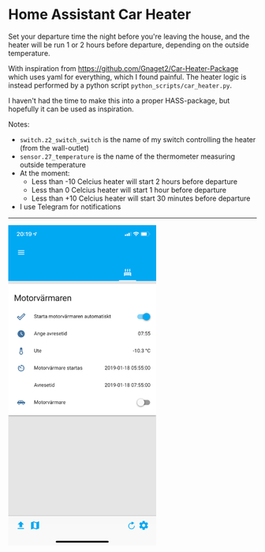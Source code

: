 # Home Assistant Car Heater

Set your departure time the night before you're leaving the house, and the heater will be run 1 or 2 hours before departure, depending on the outside temperature.

With inspiration from https://github.com/Gnaget2/Car-Heater-Package which uses yaml for everything, which I found painful. The heater logic is instead performed by a python script `python_scripts/car_heater.py`.

I haven't had the time to make this into a proper HASS-package, but hopefully it can be used as inspiration.

Notes:
* `switch.z2_switch_switch` is the name of my switch controlling the heater (from the wall-outlet)
* `sensor.27_temperature` is the name of the thermometer measuring outside temperature
* At the moment:
   * Less than -10 Celcius heater will start 2 hours before departure
   * Less than 0 Celcius heater will start 1 hour before departure
   * Less than +10 Celcius heater will start 30 minutes before departure
* I use Telegram for notifications

---

<img src="images/screenshot.png?raw=true" align="left" width="300px" >